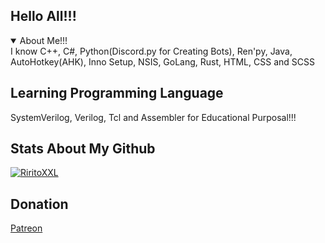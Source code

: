 ## Hello All!!!

  <details open>
<summary>About Me!!!</summary>
I know С++, C#, Python(Discord.py for Creating Bots), Ren'py, Java, AutoHotkey(AHK), Inno Setup, NSIS, GoLang, Rust, HTML, CSS and SCSS


</details>

## Learning Programming Language

SystemVerilog, Verilog, Tcl and Assembler for Educational Purposal!!!

## Stats About My Github

 <p align="left"> <a href="https://github.com/ryo-ma/github-profile-trophy"><img src="https://github-profile-trophy.vercel.app/?username=RiritoXXL" alt="RiritoXXL" /></a> </p>

## Donation

[Patreon](https://patreon.com/riritoninigaya)
